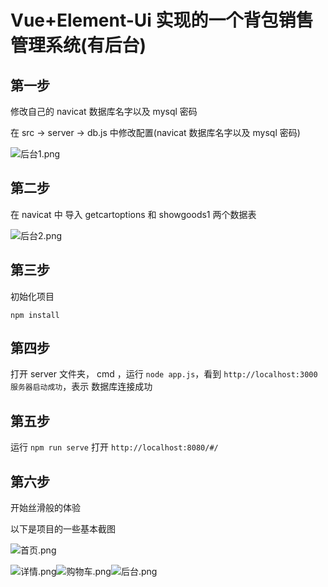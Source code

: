 # Vue+Element-Ui 实现的一个背包销售管理系统(有后台)
## 第一步

修改自己的 navicat 数据库名字以及 mysql 密码

在 src -> server -> db.js 中修改配置(navicat 数据库名字以及 mysql 密码)

![后台1.png](https://img2.imgtp.com/2024/03/20/ptnv6r4M.png)

## 第二步
在 navicat 中 导入 getcartoptions  和 showgoods1 两个数据表

![后台2.png](https://img2.imgtp.com/2024/03/20/oqxgs4ZH.png)

## 第三步

初始化项目

``` 
npm install
```

## 第四步

打开 server 文件夹， cmd ，运行 `node app.js`，看到 `http://localhost:3000 服务器启动成功`，表示 数据库连接成功

## 第五步

运行 `npm run serve` 打开 `http://localhost:8080/#/`

## 第六步

开始丝滑般的体验

以下是项目的一些基本截图

![首页.png](https://img2.imgtp.com/2024/03/20/2sZRRneZ.png)

![详情.png](https://img2.imgtp.com/2024/03/20/5nMO4bAF.png)![购物车.png](https://img2.imgtp.com/2024/03/20/shxp247q.png)![后台.png](https://img2.imgtp.com/2024/03/20/JBo9938D.png)



